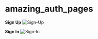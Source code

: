 # amazing_auth_pages
**Sign Up**
![Sign-Up](https://github.com/PrinceStiles/amazing_auth_pages/assets/100834294/14d08a85-a18e-4915-a0d1-491175ae8f36)

**Sign In**
![Sign-In](https://github.com/PrinceStiles/amazing_auth_pages/assets/100834294/8c25ca14-c70b-4c41-8a6b-ced071159a48)
